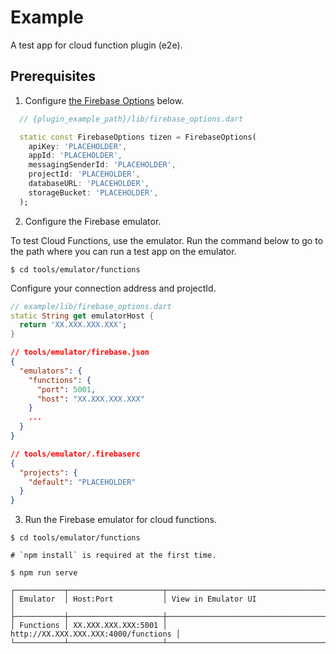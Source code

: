 # Example

A test app for cloud function plugin (e2e).

## Prerequisites

1. Configure [the Firebase Options](https://pub.dev/documentation/firebase_core_platform_interface/latest/firebase_core_platform_interface/FirebaseOptions-class.html) below.

```dart
  // {plugin_example_path}/lib/firebase_options.dart

  static const FirebaseOptions tizen = FirebaseOptions(
    apiKey: 'PLACEHOLDER',
    appId: 'PLACEHOLDER',
    messagingSenderId: 'PLACEHOLDER',
    projectId: 'PLACEHOLDER',
    databaseURL: 'PLACEHOLDER',
    storageBucket: 'PLACEHOLDER',
  );
```

2. Configure the Firebase emulator.

To test Cloud Functions, use the emulator. Run the command below to go to the path where you can run a test app on the emulator.

```shell
$ cd tools/emulator/functions
```

Configure your connection address and projectId.

```dart
// example/lib/firebase_options.dart
static String get emulatorHost {
  return 'XX.XXX.XXX.XXX';
}
```

```json
// tools/emulator/firebase.json
{
  "emulators": {
    "functions": {
      "port": 5001,
      "host": "XX.XXX.XXX.XXX"
    }
    ...
  }
}
```

```json
// tools/emulator/.firebaserc
{
  "projects": {
    "default": "PLACEHOLDER"
  }
}
```

3. Run the Firebase emulator for cloud functions.

```shell
$ cd tools/emulator/functions

# `npm install` is required at the first time.

$ npm run serve

┌───────────┬─────────────────────┬──────────────────────────────────────┐
│ Emulator  │ Host:Port           │ View in Emulator UI                  │
├───────────┼─────────────────────┼──────────────────────────────────────┤
│ Functions │ XX.XXX.XXX.XXX:5001 │ http://XX.XXX.XXX.XXX:4000/functions │
└───────────┴─────────────────────┴──────────────────────────────────────┘
```
